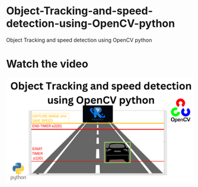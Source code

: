 # Object-Tracking-and-speed-detection-using-OpenCV-python
Object Tracking and speed detection using OpenCV python


# Watch the video

[![Watch the video](https://github.com/noorkhokhar99/Object-Tracking-and-speed-detection-using-OpenCV-python/blob/main/Object%20Tracking%20and%20speed%20detection%20using%20OpenCV%20python.png)]([https://youtu.be/GEdO68H46GA)
